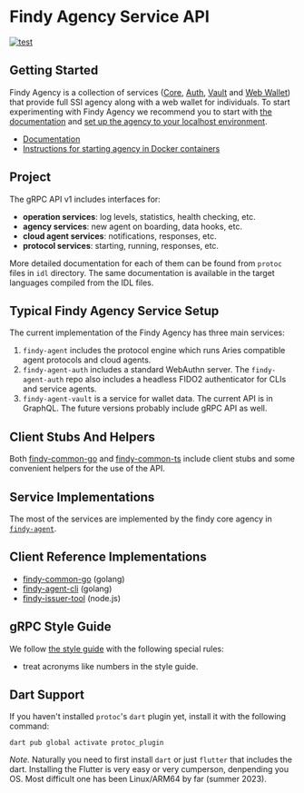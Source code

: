 # Findy Agency Service API

[![test](https://github.com/findy-network/findy-agent-api/actions/workflows/test.yml/badge.svg?branch=dev)](https://github.com/findy-network/findy-agent-api/actions/workflows/test.yml)

## Getting Started

Findy Agency is a collection of services ([Core](https://github.com/findy-network/findy-agent),
[Auth](https://github.com/findy-network/findy-agent-auth),
[Vault](https://github.com/findy-network/findy-agent-vault) and
[Web Wallet](https://github.com/findy-network/findy-wallet-pwa)) that provide
full SSI agency along with a web wallet for individuals.
To start experimenting with Findy Agency we recommend you to start with
[the documentation](https://findy-network.github.io/) and
[set up the agency to your localhost environment](https://github.com/findy-network/findy-wallet-pwa/tree/dev/tools/env#agency-setup-for-local-development).

- [Documentation](https://findy-network.github.io/)
- [Instructions for starting agency in Docker containers](https://github.com/findy-network/findy-wallet-pwa/tree/dev/tools/env#agency-setup-for-local-development)

## Project

The gRPC API v1 includes interfaces for:

- **operation services**: log levels, statistics, health checking, etc.
- **agency services**: new agent on boarding, data hooks, etc.
- **cloud agent services**: notifications, responses, etc.
- **protocol services**: starting, running, responses, etc.

More detailed documentation for each of them can be found from `protoc` files in
`idl` directory. The same documentation is available in the target languages
compiled from the IDL files.

## Typical Findy Agency Service Setup

The current implementation of the Findy Agency has three main services:

1. `findy-agent` includes the protocol engine which runs Aries compatible agent
   protocols and cloud agents.
2. `findy-agent-auth` includes a standard WebAuthn server. The
   `findy-agent-auth` repo also includes a headless FIDO2 authenticator for CLIs
   and service agents.
3. `findy-agent-vault` is a service for wallet data. The current API is in
   GraphQL. The future versions probably include gRPC API as well.

## Client Stubs And Helpers

Both [findy-common-go](https://github.com/findy-network/findy-common-go) and
[findy-common-ts](https://github.com/findy-network/findy-common-ts) include
client stubs and some convenient helpers for the use of the API.

## Service Implementations

The most of the services are implemented by the findy core agency in
[`findy-agent`](https://github.com/findy-network/findy-agent).

## Client Reference Implementations

- [findy-common-go](https://github.com/findy-network/findy-common-go) (golang)
- [findy-agent-cli](https://github.com/findy-network/findy-agent-cli) (golang)
- [findy-issuer-tool](https://github.com/findy-network/findy-issuer-tool) (node.js)

## gRPC Style Guide

We follow [the style guide](https://developers.google.com/protocol-buffers/docs/style)
with the following special rules:

- treat acronyms like numbers in the style guide.

## Dart Support

If you haven't installed `protoc`'s `dart` plugin yet, install it with the
following command:

```shell
dart pub global activate protoc_plugin
```

*Note.* Naturally you need to first install `dart` or just `flutter` that
includes the dart. Installing the Flutter is very easy or very cumperson,
denpending you OS. Most difficult one has been Linux/ARM64 by far (summer 2023).

